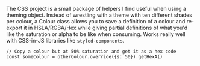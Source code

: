 The CSS project is a small package of helpers I find useful when using a theming object. Instead of wrestling with a theme with ten different shades per colour, a Colour class allows you to save a definition of a colour and re-export it in HSLA/RGBA/Hex while giving partial definitions of what you'd like the saturation or alpha to be like when consuming. Works really well with CSS-in-JS libraries like `styled-components`.

```
// Copy a colour but at 50% saturation and get it as a hex code
const someColour = otherColour.override({s: 50}).getHexA()
```